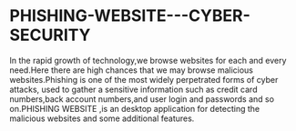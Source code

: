 # PHISHING-WEBSITE---CYBER-SECURITY
In the rapid growth of technology,we browse websites for each and every  need.Here there are high chances that we may browse malicious  websites.Phishing is one of the most widely perpetrated forms of cyber attacks,  used to gather a sensitive information such as credit card numbers,back account  numbers,and user login and passwords and so on.PHISHING WEBSITE ,is an  desktop application for detecting the malicious websites and some additional  features.
